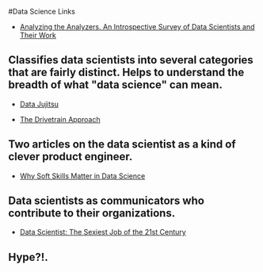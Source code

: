 #Data Science Links

 * [Analyzing the Analyzers. An Introspective Survey of Data Scientists and Their Work](http://cdn.oreillystatic.com/oreilly/radarreport/0636920029014/Analyzing_the_Analyzers.pdf)
 
Classifies data scientists into several categories that are fairly distinct. Helps to understand the breadth of what "data science" can mean.
----
 * [Data Jujitsu](http://radar.oreilly.com/2012/07/data-jujitsu.html) 

 * [The Drivetrain Approach](http://strata.oreilly.com/2012/03/drivetrain-approach-data-products.html)
 
Two articles on the data scientist as a kind of clever product engineer.
----
 * [Why Soft Skills Matter in Data Science](http://data-informed.com/soft-skills-matter-data-science)
 
Data scientists as communicators who contribute to their organizations.
---- 
 * [Data Scientist: The Sexiest Job of the 21st Century](http://hbr.org/2012/10/data-scientist-the-sexiest-job-of-the-21st-century/)
 
 Hype?!.
----
